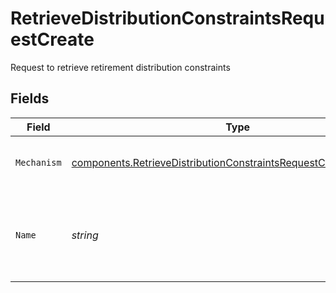 # RetrieveDistributionConstraintsRequestCreate

Request to retrieve retirement distribution constraints


## Fields

| Field                                                                                                                                                | Type                                                                                                                                                 | Required                                                                                                                                             | Description                                                                                                                                          | Example                                                                                                                                              |
| ---------------------------------------------------------------------------------------------------------------------------------------------------- | ---------------------------------------------------------------------------------------------------------------------------------------------------- | ---------------------------------------------------------------------------------------------------------------------------------------------------- | ---------------------------------------------------------------------------------------------------------------------------------------------------- | ---------------------------------------------------------------------------------------------------------------------------------------------------- |
| `Mechanism`                                                                                                                                          | [components.RetrieveDistributionConstraintsRequestCreateMechanism](../../models/components/retrievedistributionconstraintsrequestcreatemechanism.md) | :heavy_check_mark:                                                                                                                                   | Cash transfer mechanism to search constraints for                                                                                                    | ACH                                                                                                                                                  |
| `Name`                                                                                                                                               | *string*                                                                                                                                             | :heavy_check_mark:                                                                                                                                   | Name of the account being queried, for retirement distribution constraints Format: accounts/{account}                                                | accounts/01H8FM6EXVH77SAW3TC8KAWMES                                                                                                                  |